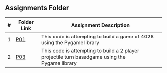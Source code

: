 ##  Assignments Folder

|   #   | Folder Link           | Assignment Description                                                                       |
| :---: | --------------------- | ---------------------------------------------------------------------------------------------|
|   1   |[P01](/Assignments/P01)|This code is attempting to build a game of 4028 using the Pygame library                      |
|   2   |[P03](/Assignments/P03)|This code is attempting to build a 2 player projectile turn basedgame using the Pygame library| 
